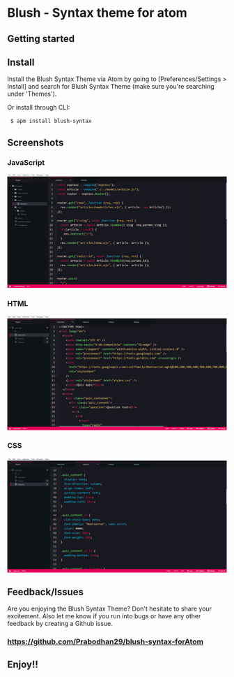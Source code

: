 
# Blush - Syntax theme for atom 

## Getting started


## Install
Install the Blush Syntax Theme via Atom by going to [Preferences/Settings > Install] and search for Blush Syntax Theme (make sure you're searching under 'Themes').

Or install through CLI:

```
 $ apm install blush-syntax
```


## **Screenshots**

### **JavaScript**
![JS Screenshot](https://github.com/Prabodhan29/blush-syntax-forAtom/blob/main/images/js.png?raw=true)

### **HTML**
![HTML Screenshot](https://github.com/Prabodhan29/blush-syntax-forAtom/blob/main/images/html.png?raw=true)
  
### **CSS**
![CSS Screenshot](https://github.com/Prabodhan29/blush-syntax-forAtom/blob/main/images/css.png?raw=true)



## **Feedback/Issues**
Are you enjoying the Blush Syntax Theme? Don't hesitate to share your excitement. Also let me know if you run into bugs or have any other feedback by creating a Github issue.



### https://github.com/Prabodhan29/blush-syntax-forAtom



## **Enjoy!!**
